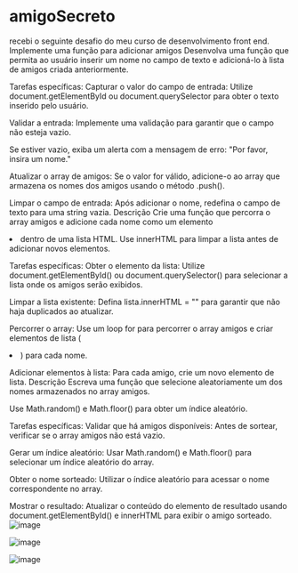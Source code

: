 # amigoSecreto
recebi o seguinte desafio do meu curso de desenvolvimento front end.
Implemente uma função para adicionar amigos
Desenvolva uma função que permita ao usuário inserir um nome no campo de texto e adicioná-lo à lista de amigos criada anteriormente.

Tarefas específicas:
Capturar o valor do campo de entrada: Utilize document.getElementById ou document.querySelector para obter o texto inserido pelo usuário.

Validar a entrada: Implemente uma validação para garantir que o campo não esteja vazio.

Se estiver vazio, exiba um alerta com a mensagem de erro: "Por favor, insira um nome."

Atualizar o array de amigos: Se o valor for válido, adicione-o ao array que armazena os nomes dos amigos usando o método .push().

Limpar o campo de entrada: Após adicionar o nome, redefina o campo de texto para uma string vazia.
Descrição
Crie uma função que percorra o array amigos e adicione cada nome como um elemento <li> dentro de uma lista HTML. Use innerHTML para limpar a lista antes de adicionar novos elementos.

Tarefas específicas:
Obter o elemento da lista: Utilize document.getElementById() ou document.querySelector() para selecionar a lista onde os amigos serão exibidos.

Limpar a lista existente: Defina lista.innerHTML = "" para garantir que não haja duplicados ao atualizar.

Percorrer o array: Use um loop for para percorrer o array amigos e criar elementos de lista (<li>) para cada nome.

Adicionar elementos à lista: Para cada amigo, crie um novo elemento de lista.
Descrição
Escreva uma função que selecione aleatoriamente um dos nomes armazenados no array amigos.

Use Math.random() e Math.floor() para obter um índice aleatório.

Tarefas específicas:
Validar que há amigos disponíveis: Antes de sortear, verificar se o array amigos não está vazio.

Gerar um índice aleatório: Usar Math.random() e Math.floor() para selecionar um índice aleatório do array.

Obter o nome sorteado: Utilizar o índice aleatório para acessar o nome correspondente no array.

Mostrar o resultado: Atualizar o conteúdo do elemento de resultado usando document.getElementById() e innerHTML para exibir o amigo sorteado.
![image](https://github.com/user-attachments/assets/6cb167ca-169d-4628-ad51-1271acf977a8)

![image](https://github.com/user-attachments/assets/82a575cf-d2af-42d1-93c9-5f667a2262da)

![image](https://github.com/user-attachments/assets/aeb1d10d-f997-414b-8cb2-a3aa25f7bace)



